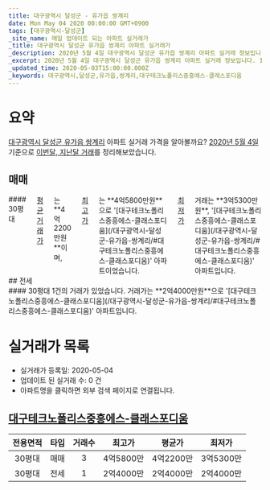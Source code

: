 ```yaml
---
title: 대구광역시 달성군 - 유가읍 쌍계리
date: Mon May 04 2020 00:00:00 GMT+0900
tags: [대구광역시-달성군]
_site_name: 매일 업데이트 되는 아파트 실거래가
_title: 대구광역시 달성군 유가읍 쌍계리 아파트 실거래가
_description: 2020년 5월 4일 대구광역시 달성군 유가읍 쌍계리 아파트 실거래 정보입니다. 1건 아파트 정보가 있습니다.
_excerpt: 2020년 5월 4일 대구광역시 달성군 유가읍 쌍계리 아파트 실거래 정보입니다. 1건 아파트 정보가 있습니다.
_updated_time: 2020-05-03T15:00:00.000Z
_keywords: 대구광역시,달성군,유가읍,쌍계리,대구테크노폴리스중흥에스-클래스포디움
---
```





# 요약
<ins>대구광역시 달성군 유가읍 쌍계리</ins> 아파트 실거래 가격을 알아볼까요? <ins>2020년 5월 4일</ins> 기준으로 <ins>이번달, 지난달 거래</ins>를 정리해보았습니다.

## 매매
<div class="container">
<div class="twelve columns" markdown="1">
#### 30평대
<ins>평균 거래가</ins>는 **4억2200만원**이며, <ins>최고가</ins>는 **4억5800만원**으로 '[대구테크노폴리스중흥에스-클래스포디움](/대구광역시-달성군-유가읍-쌍계리/#대구테크노폴리스중흥에스-클래스포디움)' 아파트이었습니다. <ins>최저가</ins> 거래는 **3억5300만원**, '[대구테크노폴리스중흥에스-클래스포디움](/대구광역시-달성군-유가읍-쌍계리/#대구테크노폴리스중흥에스-클래스포디움)' 아파트입니다.
</div>
</div>
## 전세
<div class="container">
<div class="twelve columns" markdown="1">
#### 30평대
1건의 거래가 있었습니다. 거래가는 **2억4000만원**으로 '[대구테크노폴리스중흥에스-클래스포디움](/대구광역시-달성군-유가읍-쌍계리/#대구테크노폴리스중흥에스-클래스포디움)' 아파트입니다.
</div>
</div>



# 실거래가 목록
- 실거래가 등록일: 2020-05-04
- 업데이트 된 실거래 수: 0 건
- 아파트명을 클릭하면 외부 검색 페이지로 연결됩니다.

## [대구테크노폴리스중흥에스-클래스포디움](#대구테크노폴리스중흥에스-클래스포디움)

|전용면적|타입|거래수|최고가|평균가|최저가|
|:---:|:---:|:---:|:---:|:---:|:---:|
|30평대|<span class="deal-type-1">매매</span>|3|4억5800만|4억2200만|3억5300만|
|30평대|<span class="deal-type-2">전세</span>|1|2억4000만|2억4000만|2억4000만|

<br/>



